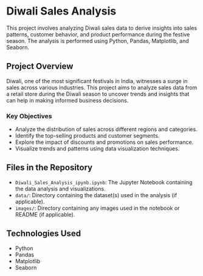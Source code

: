 # Diwali Sales Analysis

This project involves analyzing Diwali sales data to derive insights into sales patterns, customer behavior, and product performance during the festive season. The analysis is performed using Python, Pandas, Matplotlib, and Seaborn.

## Project Overview

Diwali, one of the most significant festivals in India, witnesses a surge in sales across various industries. This project aims to analyze sales data from a retail store during the Diwali season to uncover trends and insights that can help in making informed business decisions.

### Key Objectives
- Analyze the distribution of sales across different regions and categories.
- Identify the top-selling products and customer segments.
- Explore the impact of discounts and promotions on sales performance.
- Visualize trends and patterns using data visualization techniques.

## Files in the Repository
- `Diwali_Sales_Analysis_ipynb.ipynb`: The Jupyter Notebook containing the data analysis and visualizations.
- `data/`: Directory containing the dataset(s) used in the analysis (if applicable).
- `images/`: Directory containing any images used in the notebook or README (if applicable).

## Technologies Used
- Python
- Pandas
- Matplotlib
- Seaborn

